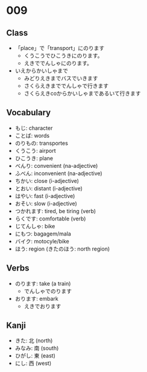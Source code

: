 # 009

## Class

- 「place」で「transport」にのります
  - くうこうでひこうきにのります。
  - えきででんしゃにのります。
- いえからかいしゃまで
  - みどりえきまでバスでいきます
  - さくらえきまででんしゃで行きます
  - さくらえきcoからかいしゃまであるいて行きます

## Vocabulary

- もじ: character
- ことば: words
- のりもの: transportes
- くうこう: airport
- ひこうき: plane
- べんり: convenient (na-adjective)
- ふべん: inconvenient (na-adjective)
- ちかい: close (i-adjective)
- とおい: distant (i-adjective)
- はやい: fast (i-adjective)
- おそい: slow (i-adjective)
- つかれます: tired, be tiring (verb)
- らくです: comfortable (verb)
- じてんしゃ: bike
- にもつ: bagagem/mala
- バイク: motocyle/bike
- ほう: region (きたのほう: north region)

## Verbs

- のります: take (a train)
  - でんしゃでのります
- おります: embark
  - えきでおります

## Kanji

- きた: 北 (north)
- みなみ: 南 (south)
- ひがし: 東 (east)
- にし: 西 (west)